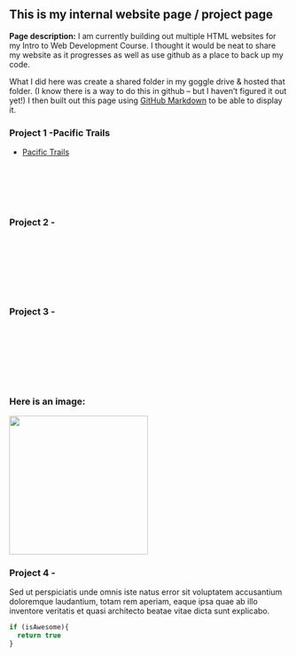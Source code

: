 ## This is my internal website page / project page



**Page description:** I am currently building out multiple HTML websites for my Intro to Web Development Course. I thought it would be neat to share my website as it progresses as well as use github as a place to back up my code. 

What I did here was create a shared folder in my goggle drive & hosted that folder. (I know there is a way to do this in github – but I haven’t figured it out yet!) I then built out this page using [GitHub Markdown](https://guides.github.com/features/mastering-markdown/) to be able to display it.  
 




### Project 1 -Pacific Trails
- [Pacific Trails](pacific_trials.md)
<br><br>
<br><br>
<br><br>
### Project 2 -
<br><br>
<br><br>
<br><br>
### Project 3 -
<br><br>
<br><br>
<br><br>
### Here is an image:

<img img width="250" height="250" src="images/dummy_thumbnail.jpg?raw=true"/>


### Project 4 - 
Sed ut perspiciatis unde omnis iste natus error sit voluptatem accusantium doloremque laudantium, totam rem aperiam, eaque ipsa quae ab illo inventore veritatis et quasi architecto beatae vitae dicta sunt explicabo. 

```javascript
if (isAwesome){
  return true
}
```
